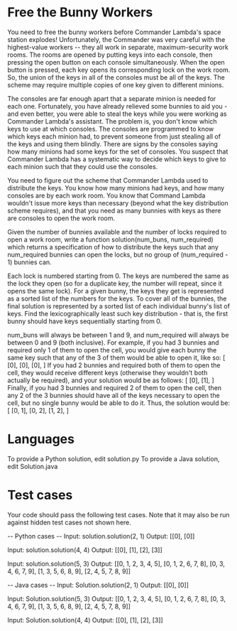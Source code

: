 Free the Bunny Workers
======================

You need to free the bunny workers before Commander Lambda's space station explodes! Unfortunately, the Commander was very careful with the highest-value workers -- they all work in separate, maximum-security work rooms. The rooms are opened by putting keys into each console, then pressing the open button on each console simultaneously. When the open button is pressed, each key opens its corresponding lock on the work room. So, the union of the keys in all of the consoles must be all of the keys. The scheme may require multiple copies of one key given to different minions.

The consoles are far enough apart that a separate minion is needed for each one. Fortunately, you have already relieved some bunnies to aid you - and even better, you were able to steal the keys while you were working as Commander Lambda's assistant. The problem is, you don't know which keys to use at which consoles. The consoles are programmed to know which keys each minion had, to prevent someone from just stealing all of the keys and using them blindly. There are signs by the consoles saying how many minions had some keys for the set of consoles. You suspect that Commander Lambda has a systematic way to decide which keys to give to each minion such that they could use the consoles.

You need to figure out the scheme that Commander Lambda used to distribute the keys. You know how many minions had keys, and how many consoles are by each work room.  You know that Command Lambda wouldn't issue more keys than necessary (beyond what the key distribution scheme requires), and that you need as many bunnies with keys as there are consoles to open the work room.

Given the number of bunnies available and the number of locks required to open a work room, write a function solution(num_buns, num_required) which returns a specification of how to distribute the keys such that any num_required bunnies can open the locks, but no group of (num_required - 1) bunnies can.

Each lock is numbered starting from 0. The keys are numbered the same as the lock they open (so for a duplicate key, the number will repeat, since it opens the same lock). For a given bunny, the keys they get is represented as a sorted list of the numbers for the keys. To cover all of the bunnies, the final solution is represented by a sorted list of each individual bunny's list of keys.  Find the lexicographically least such key distribution - that is, the first bunny should have keys sequentially starting from 0.

num_buns will always be between 1 and 9, and num_required will always be between 0 and 9 (both inclusive).  For example, if you had 3 bunnies and required only 1 of them to open the cell, you would give each bunny the same key such that any of the 3 of them would be able to open it, like so:
[
  [0],
  [0],
  [0],
]
If you had 2 bunnies and required both of them to open the cell, they would receive different keys (otherwise they wouldn't both actually be required), and your solution would be as follows:
[
  [0],
  [1],
]
Finally, if you had 3 bunnies and required 2 of them to open the cell, then any 2 of the 3 bunnies should have all of the keys necessary to open the cell, but no single bunny would be able to do it.  Thus, the solution would be:
[
  [0, 1],
  [0, 2],
  [1, 2],
]

Languages
=========

To provide a Python solution, edit solution.py
To provide a Java solution, edit Solution.java

Test cases
==========
Your code should pass the following test cases.
Note that it may also be run against hidden test cases not shown here.

-- Python cases --
Input:
solution.solution(2, 1)
Output:
    [[0], [0]]

Input:
solution.solution(4, 4)
Output:
    [[0], [1], [2], [3]]

Input:
solution.solution(5, 3)
Output:
    [[0, 1, 2, 3, 4, 5], [0, 1, 2, 6, 7, 8], [0, 3, 4, 6, 7, 9], [1, 3, 5, 6, 8, 9], [2, 4, 5, 7, 8, 9]]

-- Java cases --
Input:
Solution.solution(2, 1)
Output:
    [[0], [0]]

Input:
Solution.solution(5, 3)
Output:
    [[0, 1, 2, 3, 4, 5], [0, 1, 2, 6, 7, 8], [0, 3, 4, 6, 7, 9], [1, 3, 5, 6, 8, 9], [2, 4, 5, 7, 8, 9]]

Input:
Solution.solution(4, 4)
Output:
    [[0], [1], [2], [3]]
